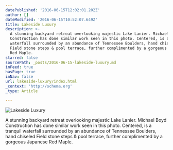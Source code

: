 ```yaml
---
datePublished: '2016-06-15T12:02:01.202Z'
author: []
dateModified: '2016-06-15T10:52:07.649Z'
title: Lakeside Luxury
description: >-
  A stunning backyard retreat overlooking majestic Lake Lanier. Michael Boyd
  Construction has done similar work seen in this photo. Centered, is a tranquil
  waterfall surrounded by an abundance of Tennessee Boulders, hand chiseled
  Field stone steps & pool terrace, further complimented by a gorgeous Japanese
  Red Maple.
starred: false
sourcePath: _posts/2016-06-15-lakeside-luxury.md
inFeed: true
hasPage: true
inNav: false
url: lakeside-luxury/index.html
_context: 'http://schema.org'
_type: Article

---
```

![Lakeside Luxury ](https://the-grid-user-content.s3-us-west-2.amazonaws.com/3e627a15-1f17-48b2-b21e-7f5b0ff6aa3b.png)

A stunning backyard retreat overlooking majestic Lake Lanier. Michael Boyd Construction has done similar work seen in this photo. Centered, is a tranquil waterfall surrounded by an abundance of Tennessee Boulders, hand chiseled Field stone steps & pool terrace, further complimented by a gorgeous Japanese Red Maple.